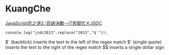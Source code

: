 # KuangChe


[JavaScript忍之道2::百謎決戰－iT邦幫忙ＸJSDC](http://ithelp.ithome.com.tw/js-ninja/quiz2013/)


    console.log("jsdc2013".replace("2013","$`"));


 $` (backtick) inserts the text to the left of the regex match
 $' (single quote) inserts the text to the right of the regex match
 $$ inserts a single dollar sign